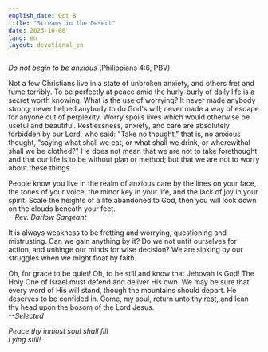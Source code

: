 ```yaml
---
english_date: Oct 8
title: "Streams in the Desert"
date: 2023-10-08
lang: en
layout: devotional_en
---
```





<p><em>Do not begin to be anxious</em> (Philippians 4:6, PBV).

</p>

<p>Not a few Christians live in a state of unbroken anxiety, and others fret and fume terribly. To be perfectly at peace amid the hurly-burly of daily life is a secret worth knowing. What is the use of worrying? It never made anybody strong; never helped anybody to do God's will; never made a way of escape for anyone out of perplexity. Worry spoils lives which would otherwise be useful and beautiful. Restlessness, anxiety, and care are absolutely forbidden by our Lord, who said: "Take no thought," that is, no anxious thought, "saying what shall we eat, or what shall we drink, or wherewithal shall we be clothed?" He does not mean that we are not to take forethought and that our life is to be without plan or method; but that we are not to worry about these things.

</p>

<p>People know you live in the realm of anxious care by the lines on your face, the tones of your voice, the minor key in your life, and the lack of joy in your spirit. Scale the heights of a life abandoned to God, then you will look down on the clouds beneath your feet.  <br/> <em>--Rev. Darlow Sargeant</em>

</p>

<p>It is always weakness to be fretting and worrying, questioning and mistrusting. Can we gain anything by it? Do we not unfit ourselves for action, and unhinge our minds for wise decision? We are sinking by our struggles when we might float by faith.

</p>

<p>Oh, for grace to be quiet! Oh, to be still and know that Jehovah is God! The Holy One of Israel must defend and deliver His own. We may be sure that every word of His will stand, though the mountains should depart. He deserves to be confided in. Come, my soul, return unto thy rest, and lean thy head upon the bosom of the Lord Jesus.<br/> <em>--Selected</em>

</p>

<p><em>Peace thy inmost soul shall fill<br/> Lying still!</em>

</p>

<p></p>
